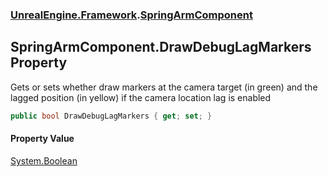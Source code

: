 ### [UnrealEngine.Framework](UnrealEngine_Framework.md 'UnrealEngine.Framework').[SpringArmComponent](SpringArmComponent.md 'UnrealEngine.Framework.SpringArmComponent')
## SpringArmComponent.DrawDebugLagMarkers Property
Gets or sets whether draw markers at the camera target (in green) and the lagged position (in yellow) if the camera location lag is enabled  
```csharp
public bool DrawDebugLagMarkers { get; set; }
```
#### Property Value
[System.Boolean](https://docs.microsoft.com/en-us/dotnet/api/System.Boolean 'System.Boolean')
